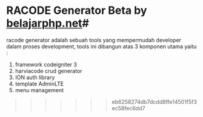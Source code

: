 # RACODE Generator Beta by [belajarphp.net](http://belajarphp.net)#
racode generator adalah sebuah tools yang mempermudah developer dalam proses development,
tools ini dibangun atas 3 komponen utama yaitu :
1. framework codeigniter 3
2. harviacode crud generator
3. ION auth library
4. template AdminLTE
5. menu management
>>>>>>> eb6258274db7dcdd8ffe14501f5f3ec58fec6dd7
